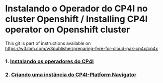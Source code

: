 # Instalando o Operador do CP4I no cluster Openshift / Installing CP4I operator on Openshift cluster

This git is part of  instructions available on https://w3.ibm.com/w3publisher/preparing-fyre-for-cloud-pak-cp4x/cp4x

### 1. [Instalando os operadores do CP4I](product-operator-sub/README.md)<br>
### 2. [Criando uma instância do CP4I-Platform Navigator](platformNavigatorInstance/README.md)<br>
